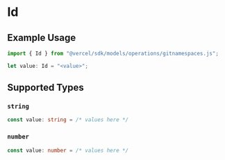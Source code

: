 # Id

## Example Usage

```typescript
import { Id } from "@vercel/sdk/models/operations/gitnamespaces.js";

let value: Id = "<value>";
```

## Supported Types

### `string`

```typescript
const value: string = /* values here */
```

### `number`

```typescript
const value: number = /* values here */
```

